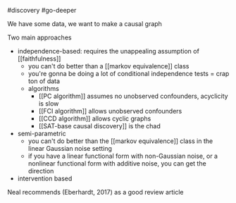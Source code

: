 #discovery #go-deeper

We have some data, we want to make a causal graph

Two main approaches
- independence-based: requires the unappealing assumption of [[faithfulness]]
	- you can't do better than a [[markov equivalence]] class
	- you're gonna be doing a lot of conditional independence tests = crap ton of data
	- algorithms
		- [[PC algorithm]] assumes no unobserved confounders, acyclicity is slow
		- [[FCI algorithm]] allows unobserved confounders
		- [[CCD algorithm]] allows cyclic graphs
		- [[SAT-base causal discovery]] is the chad
- semi-parametric
	- you can't do better than the [[markov equivalence]] class in the linear Gaussian noise setting
	- if you have a linear functional form with non-Gaussian noise,  or a nonlinear functional form with additive noise, you can get the direction
- intervention based

Neal recommends (Eberhardt, 2017) as a good review article